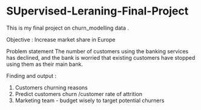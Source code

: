 # SUpervised-Leraning-Final-Project
This is my final project on churn_modelling data . 

Objective : Increase market share in Europe  

Problem statement The number of customers using the banking services has declined, and the bank is worried that existing customers have stopped using them as their main bank.

Finding and output :
1) Customers churning reasons
2) Predict customers churn /customer rate of attrition 
3) Marketing team - budget wisely to target potential churners

